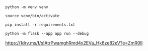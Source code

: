 ###

`python -m venv venv`

`source venv/bin/activate`

`pip install -r requirements.txt`

`python -m flask --app app run --debug`

https://1drv.ms/f/s!AtrPwamghRmd4x2EVa_Hk6ze82eV?e=ZmR0II
